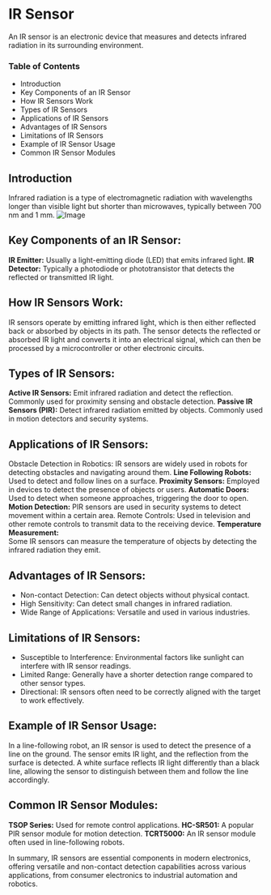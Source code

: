 
# IR Sensor
An IR sensor is an electronic device that measures and detects infrared radiation in its surrounding environment. 
### Table of Contents
- Introduction
- Key Components of an IR Sensor
- How IR Sensors Work
- Types of IR Sensors
- Applications of IR Sensors
- Advantages of IR Sensors
- Limitations of IR Sensors
- Example of IR Sensor Usage
- Common IR Sensor Modules

## Introduction
Infrared radiation is a type of electromagnetic radiation with wavelengths longer than visible light but shorter than microwaves, typically between 700 nm and 1 mm.
![Image](ir-image.jpeg)

## Key Components of an IR Sensor:
**IR Emitter:** Usually a light-emitting diode (LED) that emits infrared light.
**IR Detector:** Typically a photodiode or phototransistor that detects the reflected or transmitted IR light.
## How IR Sensors Work:
IR sensors operate by emitting infrared light, which is then either reflected back or absorbed by objects in its path. The sensor detects the reflected or absorbed IR light and converts it into an electrical signal, which can then be processed by a microcontroller or other electronic circuits.

## Types of IR Sensors:
**Active IR Sensors:** Emit infrared radiation and detect the reflection. Commonly used for proximity sensing and obstacle detection.
**Passive IR Sensors (PIR):** Detect infrared radiation emitted by objects. Commonly used in motion detectors and security systems.
## Applications of IR Sensors:
Obstacle Detection in Robotics: IR sensors are widely used in robots for detecting obstacles and navigating around them.
**Line Following Robots:** 
Used to detect and follow lines on a surface.
**Proximity Sensors:** 
Employed in devices to detect the presence of objects or users.
**Automatic Doors:**  
Used to detect when someone approaches, triggering the door to open.
**Motion Detection:** 
 PIR sensors are used in security systems to detect movement within a certain area.
Remote Controls: Used in television and other remote controls to transmit data to the receiving device.
**Temperature Measurement:**  
Some IR sensors can measure the temperature of objects by detecting the infrared radiation they emit.
## Advantages of IR Sensors:
- Non-contact Detection: Can detect objects without physical contact.
- High Sensitivity: Can detect small changes in infrared radiation.
- Wide Range of Applications: Versatile and used in various industries.
## Limitations of IR Sensors:
- Susceptible to Interference: Environmental factors like sunlight can interfere with IR sensor readings.
- Limited Range: Generally have a shorter detection range compared to other sensor types.
- Directional: IR sensors often need to be correctly aligned with the target to work effectively.
## Example of IR Sensor Usage:
In a line-following robot, an IR sensor is used to detect the presence of a line on the ground. The sensor emits IR light, and the reflection from the surface is detected. A white surface reflects IR light differently than a black line, allowing the sensor to distinguish between them and follow the line accordingly.

## Common IR Sensor Modules:
**TSOP Series:** Used for remote control applications.
**HC-SR501:** A popular PIR sensor module for motion detection.
**TCRT5000:** An IR sensor module often used in line-following robots.

In summary, IR sensors are essential components in modern electronics, offering versatile and non-contact detection capabilities across various applications, from consumer electronics to industrial automation and robotics.
